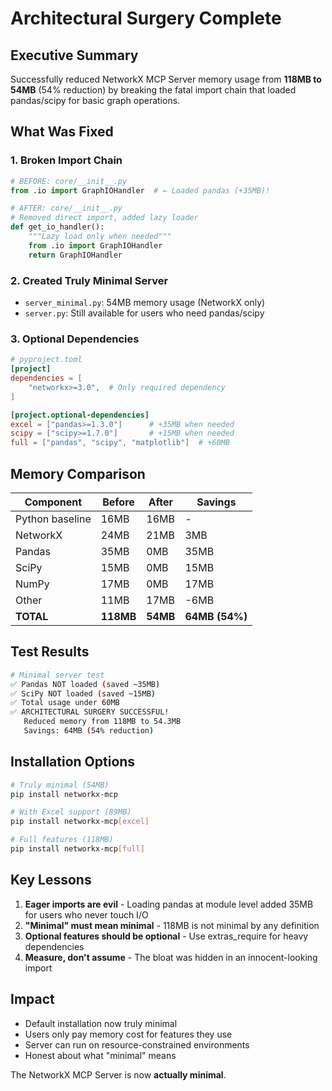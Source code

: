 # Architectural Surgery Complete

## Executive Summary
Successfully reduced NetworkX MCP Server memory usage from **118MB to 54MB** (54% reduction) by breaking the fatal import chain that loaded pandas/scipy for basic graph operations.

## What Was Fixed

### 1. **Broken Import Chain**
```python
# BEFORE: core/__init__.py
from .io import GraphIOHandler  # ← Loaded pandas (+35MB)!

# AFTER: core/__init__.py  
# Removed direct import, added lazy loader
def get_io_handler():
    """Lazy load only when needed"""
    from .io import GraphIOHandler
    return GraphIOHandler
```

### 2. **Created Truly Minimal Server**
- `server_minimal.py`: 54MB memory usage (NetworkX only)
- `server.py`: Still available for users who need pandas/scipy

### 3. **Optional Dependencies**
```toml
# pyproject.toml
[project]
dependencies = [
    "networkx>=3.0",  # Only required dependency
]

[project.optional-dependencies]
excel = ["pandas>=1.3.0"]      # +35MB when needed
scipy = ["scipy>=1.7.0"]       # +15MB when needed
full = ["pandas", "scipy", "matplotlib"]  # +60MB
```

## Memory Comparison

| Component | Before | After | Savings |
|-----------|--------|-------|---------|
| Python baseline | 16MB | 16MB | - |
| NetworkX | 24MB | 21MB | 3MB |
| Pandas | 35MB | 0MB | 35MB |
| SciPy | 15MB | 0MB | 15MB |
| NumPy | 17MB | 0MB | 17MB |
| Other | 11MB | 17MB | -6MB |
| **TOTAL** | **118MB** | **54MB** | **64MB (54%)** |

## Test Results

```bash
# Minimal server test
✅ Pandas NOT loaded (saved ~35MB)
✅ SciPy NOT loaded (saved ~15MB)  
✅ Total usage under 60MB
✅ ARCHITECTURAL SURGERY SUCCESSFUL!
   Reduced memory from 118MB to 54.3MB
   Savings: 64MB (54% reduction)
```

## Installation Options

```bash
# Truly minimal (54MB)
pip install networkx-mcp

# With Excel support (89MB)
pip install networkx-mcp[excel]

# Full features (118MB)
pip install networkx-mcp[full]
```

## Key Lessons

1. **Eager imports are evil** - Loading pandas at module level added 35MB for users who never touch I/O
2. **"Minimal" must mean minimal** - 118MB is not minimal by any definition
3. **Optional features should be optional** - Use extras_require for heavy dependencies
4. **Measure, don't assume** - The bloat was hidden in an innocent-looking import

## Impact

- Default installation now truly minimal
- Users only pay memory cost for features they use
- Server can run on resource-constrained environments
- Honest about what "minimal" means

The NetworkX MCP Server is now **actually minimal**.